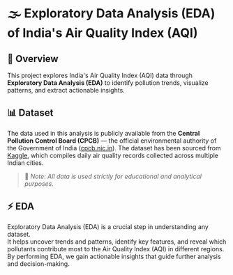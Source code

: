 # 🌫️ Exploratory Data Analysis (EDA) of India's Air Quality Index (AQI)

## 🧠 Overview
This project explores India's Air Quality Index (AQI) data through **Exploratory Data Analysis (EDA)** to identify pollution trends, visualize patterns, and extract actionable insights.

## 📊 Dataset
The data used in this analysis is publicly available from the **Central Pollution Control Board (CPCB)** — the official environmental authority of the Government of India ([cpcb.nic.in](https://cpcb.nic.in/)).
The dataset has been sourced from [Kaggle](https://www.kaggle.com/datasets/rohanrao/air-quality-data-in-india), which compiles daily air quality records collected across multiple Indian cities.
> 📎 *Note: All data is used strictly for educational and analytical purposes.*

## ⚡ EDA
Exploratory Data Analysis (EDA) is a crucial step in understanding any dataset.  
It helps uncover trends and patterns, identify key features, and reveal which pollutants contribute most to the Air Quality Index (AQI) in different regions.  
By performing EDA, we gain actionable insights that guide further analysis and decision-making.
